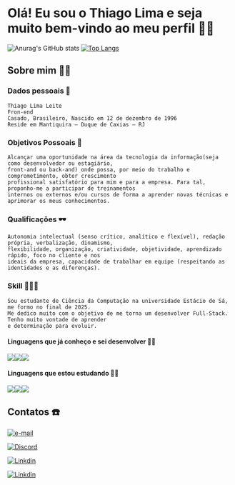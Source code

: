 
# Olá! Eu sou o Thiago Lima e seja muito bem-vindo ao meu perfil ✌🏾
![Anurag's GitHub stats](https://github-readme-stats.vercel.app/api?username=ThiagoLima1996&show_icons=true&theme=tokyonight)
[![Top Langs](https://github-readme-stats.vercel.app/api/top-langs/?username=ThiagoLima1996&layout=compact)]()

## Sobre mim 🧔🏾
### Dados pessoais 🎲
    Thiago Lima Leite
    Fron-end
    Casado, Brasileiro, Nascido em 12 de dezembro de 1996
    Reside em Mantiquira – Duque de Caxias – RJ
### Objetivos Possoais 🏹
    Alcançar uma oportunidade na área da tecnologia da informação(seja como desenvolvedor ou estagiário, 
    front-and ou back-and) onde possa, por meio do trabalho e comprometimento, obter crescimento 
    profissional satisfatório para mim e para a empresa. Para tal, proponho-me a participar de treinamentos
    internos ou externos e/ou cursos de forma a aprender novas técnicas e aprimorar os meus conhecimentos.
### Qualificações 🕶️
    Autonomia intelectual (senso crítico, analítico e flexível), redação própria, verbalização, dinamismo,
    flexibilidade, organização, criatividade, objetividade, aprendizado rápido, foco no cliente e nos 
    ideais da empresa, capacidade de trabalhar em equipe (respeitando as identidades e as diferenças).
### Skill 👨🏾‍🎓
    Sou estudante de Ciência da Computação na universidade Estácio de Sá, me formo no final de 2025. 
    Me dedico muito com o objetivo de me torna um desenvolver Full-Stack. Tenho muito vontade de aprender
    e determinação para evoluir. 
#### Linguagens que já conheço e sei desenvolver 🧙🏾
<img src="https://img.shields.io/badge/HTML5-E34F26?style=for-the-badge&logo=html5&logoColor=white"><img src="https://img.shields.io/badge/CSS3-1572B6?style=for-the-badge&logo=css3&logoColor=white"><img src="https://img.shields.io/badge/JavaScript-F7DF1E?style=for-the-badge&logo=javascript&logoColor=black">

#### Linguagens que estou estudando 🧙🏾
<img src="	https://img.shields.io/badge/React-20232A?style=for-the-badge&logo=react&logoColor=61DAFB"><img src="https://img.shields.io/badge/C%2B%2B-00599C?style=for-the-badge&logo=c%2B%2B&logoColor=white"><img src="https://img.shields.io/badge/.NET-5C2D91?style=for-the-badge&logo=.net&logoColor=white">

## Contatos ☎️
[![e-mail](https://img.shields.io/badge/Gmail-D14836?style=for-the-badge&logo=gmail&logoColor=white)](thiago.lima.leite@gmail.com)

[![Discord](https://img.shields.io/badge/Discord-7289DA?style=for-the-badge&logo=discord&logoColor=white)](ThiagoLima#8149)

[![Linkdin](https://img.shields.io/badge/LinkedIn-0077B5?style=for-the-badge&logo=linkedin&logoColor=white)](https://www.linkedin.com/in/thiago-lima-leite-30a4a5218/) 

[![Linkdin](https://img.shields.io/badge/WhatsApp-25D366?style=for-the-badge&logo=whatsapp&logoColor=white)](https://wa.me/qr/Z7HHG6OBBX4PK1/) 
